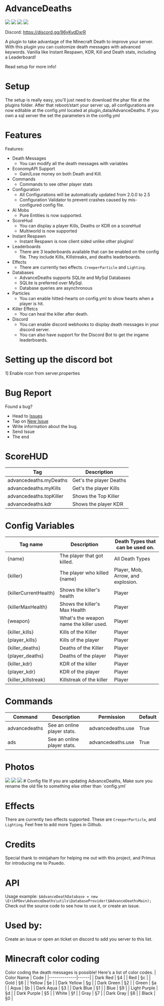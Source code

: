 # AdvanceDeaths
[![](https://poggit.pmmp.io/shield.state/AdvanceDeaths)](https://poggit.pmmp.io/p/AdvanceDeaths) [![](https://poggit.pmmp.io/shield.dl.total/AdvanceDeaths)](https://poggit.pmmp.io/p/AdvanceDeaths) [![](https://poggit.pmmp.io/shield.dl/AdvanceDeaths)](https://poggit.pmmp.io/p/AdvanceDeaths) [![](https://poggit.pmmp.io/shield.api/AdvanceDeaths)](https://poggit.pmmp.io/p/AdvanceDeaths)

Discord: https://discord.gg/96yKvdDxrR

A plugin to take advantage of the Minecraft Death to improve your server.
With this plugin you can customize death messages with advanced keywords.
Vanilia like Instant Respawn, KDR, Kill and Death stats, including a Leaderboard!

Read setup for more info!

# Setup
The setup is really easy, you'll just need to download the phar file at the plugins folder.
After that reboot/start your server up, all configurations are now editable at the config.yml located at plugin_data/AdvanceDeaths. 
If you own a sql server the set the parameters in the config.yml

# Features
Features:
* Death Messages
  * You can modify all the death messages with variables
* EconomyAPI Support
  * Gain/Lose money on both Death and Kill.
* Commands
  * Commands to see other player stats
* Configuration
  * All Configurations will be automatically updated from 2.0.0 to 2.5
  * Configuration Validator to prevent crashes caused by mis-configured config file.
* AI Mobs
  * Pure Entities is now supported.
* ScoreHud
  * You can display a player Kills, Deaths or KDR on a scoreHud
  * Multiworld is now supported
* Instant Respawn
  * Instant Respawn is now client sided unlike other plugins!
* Leaderboards
  * There are 3 leaderboards available that can be enabled on the config file. They include Kills, Killstreaks, and deaths leaderboards.
* Effects
  * There are currently two effects. `CreeperParticle` and `Lighting`.
* Databases
  * AdvanceDeaths supports SQLite and MySql Databases
  * SQLite is preferred over MySql.
  * Database queries are asynchronous
* Particles
  * You can enable hitted-hearts on config.yml to show hearts when a player is hit.
* Killer Effetcs
  * You can heal the killer after death.
* Discord
  * You can enable discord webhooks to display death messages in your discord server.
  * You can also have support for the Discord Bot to get the ingame leaderboards.

# Setting up the discord bot
1] Enable rcon from server.properties

# Bug Report
Found a bug?
- Head to [Issues](https://github.com/ErikPDev/AdvanceDeaths/issues)
- Tap on [New Issue](https://github.com/ErikPDev/AdvanceDeaths/issues/new)
- Write information about the bug.
- Send Issue
- The end

# ScoreHUD
| Tag                     | Description             |
|-------------------------|-------------------------|
| advancedeaths.myDeaths  | Get's the player Deaths |
| advancedeaths.myKills   | Get's the player Kills  |
| advancedeaths.topKiller | Shows the Top Killer    |
| advancedeaths.kdr       | Shows the player KDR    |

# Config Variables
| Tag name              | Description                             | Death Types that can be used on.   |
|-----------------------|-----------------------------------------|------------------------------------|
| {name}                | The player that got killed.             | All Death Types                    |
| {killer}              | The player who killed {name}            | Player, Mob, Arrow, and explosion. |
| {killerCurrentHealth} | Shows the killer's health               | Player                             |
| {killerMaxHealth}     | Shows the killer's Max Health           | Player                             |
| {weapon}              | What's the weapon name the killer used. | Player                             |
| {killer_kills}        | Kills of the Killer                     | Player                             |
| {player_kills}        | Kills of the player                     | Player                             |
| {killer_deaths}       | Deaths of the Killer                    | Player                             |
| {player_deaths}       | Deaths of the player                    | Player                             |
| {killer_kdr}          | KDR of the killer                       | Player                             |
| {player_kdr}          | KDR of the player                       | Player                             |
| {killer_killstreak}   | Killstreak of the killer                | Player                             |

# Commands
| Command       | Description                 | Permission        | Default |
|---------------|-----------------------------|-------------------|---------|
| advancedeaths | See an online player stats. | advancedeaths.use | True    |
| ads           | See an online player stats. | advancedeaths.use | True    |
# Photos
<img src="https://github.com/ErikPDev/AdvanceDeaths/raw/master/assets/FloatingText.png">
<img src="https://github.com/ErikPDev/AdvanceDeaths/raw/master/assets/ScoreBoard.png">
<img src="https://github.com/ErikPDev/AdvanceDeaths/raw/master/assets/Form.png">
# Config file
If you are updating AdvanceDeaths, Make sure you rename the old file to something else other than `config.yml`

# Effects
There are currently two effects supported.
These are `CreeperParticle`, and `Lighting`. 
Feel free to add more Types in Github.

# Credits
Special thank to minijaham for helping me out with this project, and Primus for introducing me to Psuedo.

# API
Usage example:
`$AdvanceDeathDatabase = new \ErikPDev\AdvanceDeaths\utils\DatabaseProvider($AdvanceDeathsMain);`
Check out the source code to see how to use it, or create an issue.

# Used by:
Create an issue or open an ticket on discord to add you server to this list.

# Minecraft color coding
Color coding the death messages is possible!
Here's a list of color codes.
| Color Name   | Code |
|--------------|------|
| Dark Red     | §4   |
| Red          | §c   |
| Gold         | §6   |
| Yellow       | §e   |
| Dark Yellow  | §g   |
| Dark Green   | §2   |
| Green        | §a   |
| Aqua         | §b   |
| Dark Aqua    | §3   |
| Dark Blue    | §1   |
| Blue         | §9   |
| Light Purple | §d   |
| Dark Purple  | §5   |
| White        | §f   |
| Gray         | §7   |
| Dark Gray    | §8   |
| Black        | §0   |
